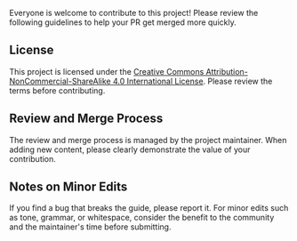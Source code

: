 Everyone is welcome to contribute to this project! Please review the following guidelines to help your PR get merged more quickly.

## License

This project is licensed under the [Creative Commons Attribution-NonCommercial-ShareAlike 4.0 International License](LICENSE). Please review the terms before contributing.

## Review and Merge Process

The review and merge process is managed by the project maintainer. When adding new content, please clearly demonstrate the value of your contribution.

## Notes on Minor Edits

If you find a bug that breaks the guide, please report it. For minor edits such as tone, grammar, or whitespace, consider the benefit to the community and the maintainer's time before submitting.

